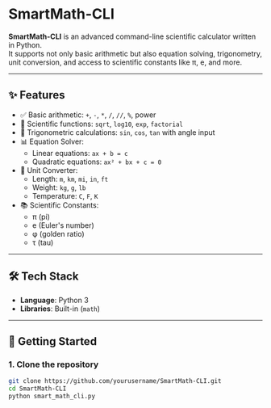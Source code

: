 # SmartMath-CLI

**SmartMath-CLI** is an advanced command-line scientific calculator written in Python.  
It supports not only basic arithmetic but also equation solving, trigonometry, unit conversion, and access to scientific constants like π, e, and more.

---

## ✨ Features

- ✅ Basic arithmetic: `+`, `-`, `*`, `/`, `//`, `%`, power
- 🧠 Scientific functions: `sqrt`, `log10`, `exp`, `factorial`
- 📐 Trigonometric calculations: `sin`, `cos`, `tan` with angle input
- 📊 Equation Solver:
  - Linear equations: `ax + b = c`
  - Quadratic equations: `ax² + bx + c = 0`
- 📏 Unit Converter:
  - Length: `m`, `km`, `mi`, `in`, `ft`
  - Weight: `kg`, `g`, `lb`
  - Temperature: `C`, `F`, `K`
- 📚 Scientific Constants:
  - π (pi)
  - e (Euler's number)
  - φ (golden ratio)
  - τ (tau)

---

## 🛠️ Tech Stack

- **Language**: Python 3
- **Libraries**: Built-in (`math`)

---

## 🚀 Getting Started

### 1. Clone the repository
```bash
git clone https://github.com/yourusername/SmartMath-CLI.git
cd SmartMath-CLI
python smart_math_cli.py


